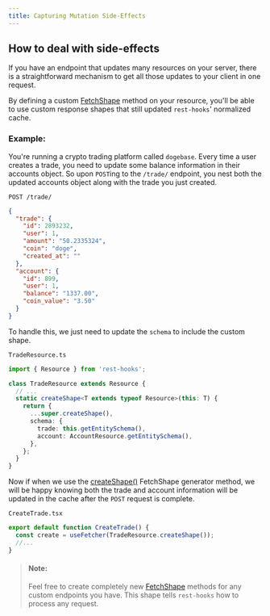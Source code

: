 ```yaml
---
title: Capturing Mutation Side-Effects
---
```


## How to deal with side-effects

If you have an endpoint that updates many resources on your server,
there is a straightforward mechanism to get all those updates
to your client in one request.

By defining a custom [FetchShape](../api/FetchShape.md) method on your resource,
you'll be able to use custom response shapes that still
updated `rest-hooks`' normalized cache.

### Example:

You're running a crypto trading platform called `dogebase`. Every time
a user creates a trade, you need to update some balance information
in their accounts object. So upon `POST`ing to the `/trade/` endpoint,
you nest both the updated accounts object along with the trade you just
created.

`POST /trade/`

```json
{
  "trade": {
    "id": 2893232,
    "user": 1,
    "amount": "50.2335324",
    "coin": "doge",
    "created_at": ""
  },
  "account": {
    "id": 899,
    "user": 1,
    "balance": "1337.00",
    "coin_value": "3.50"
  }
}
```

To handle this, we just need to update the `schema` to include the custom
shape.

`TradeResource.ts`

```typescript
import { Resource } from 'rest-hooks';

class TradeResource extends Resource {
  // ...
  static createShape<T extends typeof Resource>(this: T) {
    return {
      ...super.createShape(),
      schema: {
        trade: this.getEntitySchema(),
        account: AccountResource.getEntitySchema(),
      },
    };
  }
}
```

Now if when we use the [createShape()](../api/Resource.md#createshape) FetchShape generator method,
we will be happy knowing both the trade and account information will
be updated in the cache after the `POST` request is complete.

`CreateTrade.tsx`

```typescript
export default function CreateTrade() {
  const create = useFetcher(TradeResource.createShape());
  //...
}
```

> #### Note:
>
> Feel free to create completely new [FetchShape](../api/FetchShape.md) methods for any custom
> endpoints you have. This shape tells `rest-hooks` how to process any
> request.
